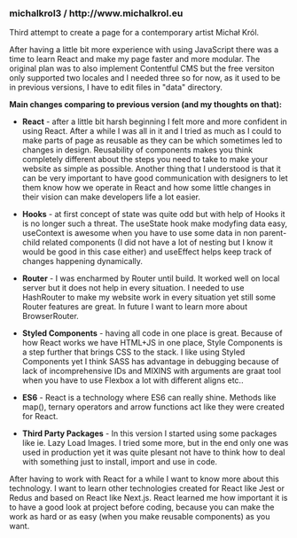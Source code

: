 <h3>michalkrol3 / http://www.michalkrol.eu</h3>

Third attempt to create a page for a contemporary artist Michał Król. 

After having a little bit more experience with using JavaScript there was a time to learn React and make my page faster and more modular. The original plan was to also 
implement Contentful CMS but the free versiton only supported two locales and I needed three so for now, as it used to be in previous versions, I have to edit files in "data" 
directory.

<b>Main changes comparing to previous version (and my thoughts on that):</b>

- <b>React</b> - after a little bit harsh beginning I felt more and more confident in using React. After a while I was all in it and I tried as much as I could to make parts of
page as reusable as they can be which sometimes led to changes in design. Reusability of components makes you think completely different about the steps you need to take to 
make your website as simple as possible. Another thing that I understood is that it can be very important to have good communication with designers to let them know how we 
operate in React and how some little changes in their vision can make developers life a lot easier.

- <b>Hooks</b> - at first concept of state was quite odd but with help of Hooks it is no longer such a threat. The useState hook make modyfing data easy, useContext is awesome 
when you have to use some data in non parent-child related components (I did not have a lot of nesting but I know it would be good in this case either) and useEffect helps keep 
track of changes happening dynamically. 

- <b>Router</b> - I was encharmed by Router until build. It worked well on local server but it does not help in every situation. I needed to
use HashRouter to make my website work in every situation yet still some Router features are great. In future I want to learn more about BrowserRouter. 

- <b>Styled Components</b> - having all code in one place is great. Because of how React works we have HTML+JS in one place, Style Components is a step further that brings CSS
to the stack. I like using Styled Components yet I think SASS has advantage in debugging because of lack of incomprehensive IDs and MIXINS with arguments are graat tool when you 
have to use Flexbox a lot with different aligns etc..

- <b>ES6</b> - React is a technology where ES6 can really shine. Methods like map(), ternary operators and arrow functions act like they were created for React.

- <b>Third Party Packages</b> - In this version I started using some packages like ie. Lazy Load Images. I tried some more, but in the end only one was used in production yet 
it was quite plesant not have to think how to deal with something just to install, import and use in code.
  
After having to work with React for a while I want to know more about this technology. I want to learn other technologies created for React like Jest or Redus and 
based on React like  Next.js. React learned me how important it is to have a good look at project before coding, because you can make the work as hard or as easy (when you make
reusable components) as you want.
